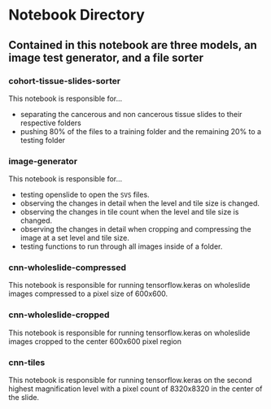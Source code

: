 # Notebook Directory

## Contained in this notebook are three models, an image test generator, and a file sorter

### cohort-tissue-slides-sorter
This notebook is responsible for...
- separating the cancerous and non cancerous tissue slides to their respective folders
- pushing 80% of the files to a training folder and the remaining 20% to a testing folder

### image-generator
This notebook is responsible for...
- testing openslide to open the `SVS` files.
- observing the changes in detail when the level and tile size is changed.
- observing the changes in tile count when the level and tile size is changed.
- observing the changes in detail when cropping and compressing the image at a set level and tile size.
- testing functions to run through all images inside of a folder.


### cnn-wholeslide-compressed
This notebook is responsible for running tensorflow.keras on wholeslide images compressed to a pixel size of 600x600.

### cnn-wholeslide-cropped
This notebook is responsible for running tensorflow.keras on wholeslide images cropped to the center 600x600 pixel region

### cnn-tiles
This notebook is responsible for running tensorflow.keras on the second highest magnification level with a pixel count of 8320x8320 in the center of the slide.
